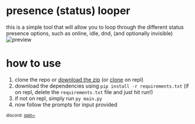 # presence (status) looper
this is a simple tool that will allow you to loop through the different status presence options, such as online, idle, dnd, (and optionally invisible)<br>![preview](https://pays.host/uploads/1ef42afa-f033-4677-8661-37e18f46465b/xlajtaVJ_.gif)

# how to use
1. clone the repo or [download the zip](https://github.com/spinfal/presence-loop/archive/master.zip) (or [clone](https://repl.it/github/spinfal/presence-loop) on repl)
2. download the dependencies using `pip install -r requirements.txt` (if on repl, delete the `requirements.txt` file and just hit run!)
3. if not on repl, simply run `py main.py`
4. now follow the prompts for input provided


<sub>discord: [spin~](https://discord.com/users/308440976723148800)</sub>
